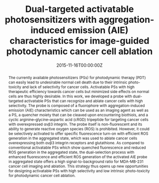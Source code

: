 ---
title: 'Dual-targeted activatable photosensitizers with aggregation-induced emission (AIE) characteristics for image-guided photodynamic cancer cell ablation'

# Authors
# If you created a profile for a user (e.g. the default `admin` user), write the username (folder name) here
# and it will be replaced with their full name and linked to their profile.
authors:
  - Youyong Yuan#
  - Shidang Xu#
  - Chong-Jing Zhang
  - Ruoyu Zhang
  - Bin Liu*

# # Author notes (optional)
# author_notes:
#   - 'Equal contribution'
#   - 'Equal contribution'
#   - ''
#   - ''
#   - 'Corresponding author'

date: '2015-11-16T00:00:00Z'
doi: '10.1039/c5tb02270c'

# Schedule page publish date (NOT publication's date).
publishDate: '2016-01-07T00:00:00Z'

# Publication type.
# Accepts a single type but formatted as a YAML list (for Hugo requirements).
# Enter a publication type from the CSL standard.
publication_types: ['article-journal']

# Publication name and optional abbreviated publication name.
publication: In *Journal of Materials Chemistry B*
publication_short: In *J. Mater. Chem. B.*

abstract: The currently available photosensitizers (PSs) for photodynamic therapy (PDT) can easily lead to undesirable normal cell death due to their intrinsic photo-toxicity and lack of selectivity for cancer cells. Activatable PSs with high therapeutic efficiency towards cancer cells but minimized side effects on normal cells are thus highly desirable. In this work, we developed a probe with dual-targeted activatable PSs that can recognize and ablate cancer cells with high selectivity. The probe is composed of a fluorophore with aggregation-induced emission (AIE) characteristics which can be used as an imaging agent as well as a PS, a quencher moiety that can be cleaved upon encountering biothiols, and a cyclic arginine–glycine–aspartic acid (cRGD) tripeptide for targeting cancer cells with overexpressed αvβ3 integrin. The probe itself is non-fluorescent and its ability to generate reactive oxygen species (ROS) is prohibited. However, it could be selectively activated to offer specific fluorescence turn-on with efficient ROS generation in the aggregated state, which was used to ablate cancer cells overexpressing both αvβ3 integrin receptors and glutathione. As compared to conventional activatable PSs which show quenched fluorescence and reduced ROS generation in the aggregated state, the dual-selection process with enhanced fluorescence and efficient ROS generation of the activated AIE probe in aggregated state offers a high signal-to-background ratio for MDA-MB-231 cancer cell imaging and ablation. This strategy thus opens up new opportunities for designing activatable PSs with high selectivity and low intrinsic photo-toxicity for photodynamic cancer cell ablation.

# Summary. An optional shortened abstract.
summary: The currently available photosensitizers (PSs) for photodynamic therapy (PDT) can easily lead to undesirable normal cell death due to their intrinsic photo-toxicity and lack of selectivity for cancer cells. Activatable PSs with high therapeutic efficiency towards cancer cells but minimized side effects on normal cells are thus highly desirable. In this work, we developed a probe with dual-targeted activatable PSs that can recognize and ablate cancer cells with high selectivity. The probe is composed of a fluorophore with aggregation-induced emission (AIE) characteristics which can be used as an imaging agent as well as a PS, a quencher moiety that can be cleaved upon encountering biothiols, and a cyclic arginine–glycine–aspartic acid (cRGD) tripeptide for targeting cancer cells with overexpressed αvβ3 integrin. The probe itself is non-fluorescent and its ability to generate reactive oxygen species (ROS) is prohibited. However, it could be selectively activated to offer specific fluorescence turn-on with efficient ROS generation in the aggregated state, which was used to ablate cancer cells overexpressing both αvβ3 integrin receptors and glutathione. As compared to conventional activatable PSs which show quenched fluorescence and reduced ROS generation in the aggregated state, the dual-selection process with enhanced fluorescence and efficient ROS generation of the activated AIE probe in aggregated state offers a high signal-to-background ratio for MDA-MB-231 cancer cell imaging and ablation. This strategy thus opens up new opportunities for designing activatable PSs with high selectivity and low intrinsic photo-toxicity for photodynamic cancer cell ablation.
tags: []

# Display this page in the Featured widget?
featured: true

# Custom links (uncomment lines below)
# links:
# - name: Custom Link
#   url: http://example.org

url_pdf: 'https://pubs.rsc.org/en/content/articlepdf/2016/tb/c5tb02270c'
url_code: ''
url_dataset: ''
url_poster: ''
url_project: ''
url_slides: ''
url_source: ''
url_video: ''

# Featured image
# To use, add an image named `featured.jpg/png` to your page's folder.
# image:
#   caption: 'Image credit: [**Unsplash**](https://unsplash.com/photos/pLCdAaMFLTE)'
#   focal_point: ''
#   preview_only: false
---